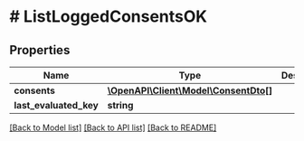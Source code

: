 # # ListLoggedConsentsOK

## Properties

| Name                   | Type                                                    | Description | Notes      |
| ---------------------- | ------------------------------------------------------- | ----------- | ---------- |
| **consents**           | [**\OpenAPI\Client\Model\ConsentDto[]**](ConsentDto.md) |             |
| **last_evaluated_key** | **string**                                              |             | [optional] |

[[Back to Model list]](../../README.md#models) [[Back to API list]](../../README.md#endpoints) [[Back to README]](../../README.md)
